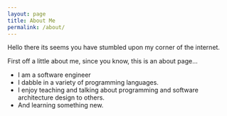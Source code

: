 ```yaml
---
layout: page
title: About Me
permalink: /about/
---
```


Hello there its seems you have stumbled upon my corner of the internet.

First off a little about me, since you know, this is an about page...

* I am a software engineer
* I dabble in a variety of programming languages.
* I enjoy teaching and talking about programming and software architecture design to others.
* And learning something new.
